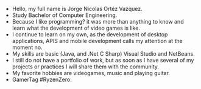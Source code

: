 - Hello, my full name is Jorge Nicolas Ortéz Vazquez.
- Study Bachelor of Computer Engineering.
- Because I like programming? it was more than anything to know and learn what the development of video games is like.
- I continue to learn on my own, as the development of desktop applications, APIS and mobile development calls my attention at the moment no.
- My skills are basic (Java, and .Net C Sharp) Visual Studio and NetBeans.
- I still do not have a portfolio of work, but as soon as I have several of my projects or practices I will share them with the community.
- My favorite hobbies are videogames, music and playing guitar.
- GamerTag #RyzenZero.

